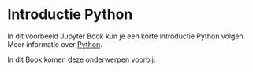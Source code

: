 # Introductie Python

In dit voorbeeld Jupyter Book kun je een korte introductie Python volgen. Meer informatie over [Python](https://www.python.org/). 

In dit Book komen deze onderwerpen voorbij:
```{tableofcontents}
```
